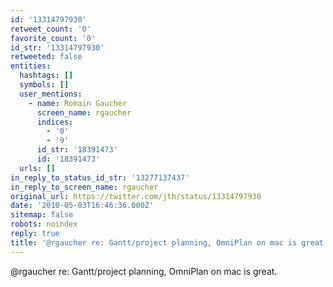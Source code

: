 ```yaml
---
id: '13314797930'
retweet_count: '0'
favorite_count: '0'
id_str: '13314797930'
retweeted: false
entities:
  hashtags: []
  symbols: []
  user_mentions:
    - name: Romain Gaucher
      screen_name: rgaucher
      indices:
        - '0'
        - '9'
      id_str: '18391473'
      id: '18391473'
  urls: []
in_reply_to_status_id_str: '13277137437'
in_reply_to_screen_name: rgaucher
original_url: https://twitter.com/jth/status/13314797930
date: '2010-05-03T16:46:36.000Z'
sitemap: false
robots: noindex
reply: true
title: '@rgaucher re: Gantt/project planning, OmniPlan on mac is great.'
---
```


@rgaucher re: Gantt/project planning, OmniPlan on mac is great.